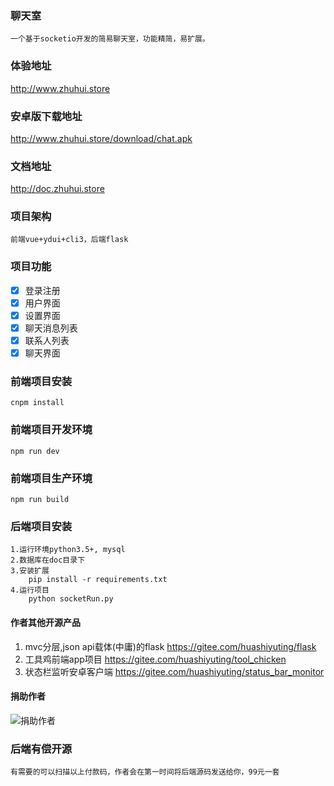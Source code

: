 ### 聊天室
    一个基于socketio开发的简易聊天室，功能精简，易扩展。

### 体验地址
http://www.zhuhui.store    

### 安卓版下载地址
http://www.zhuhui.store/download/chat.apk

### 文档地址
http://doc.zhuhui.store

### 项目架构
    前端vue+ydui+cli3，后端flask

### 项目功能
- [x] 登录注册
- [x] 用户界面
- [x] 设置界面
- [x] 聊天消息列表
- [x] 联系人列表
- [x] 聊天界面

### 前端项目安装
    cnpm install

### 前端项目开发环境
    npm run dev

### 前端项目生产环境
    npm run build

### 后端项目安装
    1.运行环境python3.5+, mysql
    2.数据库在doc目录下
    3.安装扩展
        pip install -r requirements.txt
    4.运行项目
        python socketRun.py

#### 作者其他开源产品
1. mvc分层,json api载体(中庸)的flask https://gitee.com/huashiyuting/flask 
2. 工具鸡前端app项目 https://gitee.com/huashiyuting/tool_chicken
3. 状态栏监听安卓客户端 https://gitee.com/huashiyuting/status_bar_monitor

#### 捐助作者
![捐助作者](https://images.gitee.com/uploads/images/2019/0124/105407_661d1190_1588193.png "mm_facetoface_collect_qrcode_1548297043215.png")	

### 后端有偿开源
    有需要的可以扫描以上付款码，作者会在第一时间将后端源码发送给你，99元一套

